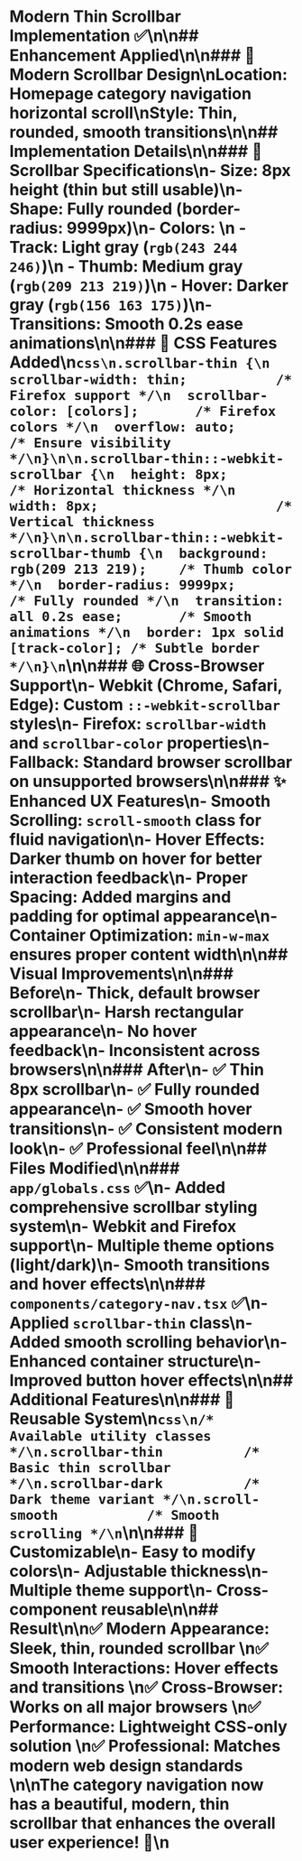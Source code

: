 # Modern Thin Scrollbar Implementation ✅\n\n## Enhancement Applied\n\n### 🎨 **Modern Scrollbar Design**\n**Location**: Homepage category navigation horizontal scroll\n**Style**: Thin, rounded, smooth transitions\n\n## Implementation Details\n\n### 📏 **Scrollbar Specifications**\n- **Size**: 8px height (thin but still usable)\n- **Shape**: Fully rounded (border-radius: 9999px)\n- **Colors**: \n  - Track: Light gray (`rgb(243 244 246)`)\n  - Thumb: Medium gray (`rgb(209 213 219)`)\n  - Hover: Darker gray (`rgb(156 163 175)`)\n- **Transitions**: Smooth 0.2s ease animations\n\n### 🔧 **CSS Features Added**\n```css\n.scrollbar-thin {\n  scrollbar-width: thin;           /* Firefox support */\n  scrollbar-color: [colors];       /* Firefox colors */\n  overflow: auto;                  /* Ensure visibility */\n}\n\n.scrollbar-thin::-webkit-scrollbar {\n  height: 8px;                     /* Horizontal thickness */\n  width: 8px;                      /* Vertical thickness */\n}\n\n.scrollbar-thin::-webkit-scrollbar-thumb {\n  background: rgb(209 213 219);    /* Thumb color */\n  border-radius: 9999px;           /* Fully rounded */\n  transition: all 0.2s ease;       /* Smooth animations */\n  border: 1px solid [track-color]; /* Subtle border */\n}\n```\n\n### 🌐 **Cross-Browser Support**\n- **Webkit (Chrome, Safari, Edge)**: Custom `::-webkit-scrollbar` styles\n- **Firefox**: `scrollbar-width` and `scrollbar-color` properties\n- **Fallback**: Standard browser scrollbar on unsupported browsers\n\n### ✨ **Enhanced UX Features**\n- **Smooth Scrolling**: `scroll-smooth` class for fluid navigation\n- **Hover Effects**: Darker thumb on hover for better interaction feedback\n- **Proper Spacing**: Added margins and padding for optimal appearance\n- **Container Optimization**: `min-w-max` ensures proper content width\n\n## Visual Improvements\n\n### **Before**\n- Thick, default browser scrollbar\n- Harsh rectangular appearance\n- No hover feedback\n- Inconsistent across browsers\n\n### **After**\n- ✅ Thin 8px scrollbar\n- ✅ Fully rounded appearance\n- ✅ Smooth hover transitions\n- ✅ Consistent modern look\n- ✅ Professional feel\n\n## Files Modified\n\n### `app/globals.css` ✅\n- Added comprehensive scrollbar styling system\n- Webkit and Firefox support\n- Multiple theme options (light/dark)\n- Smooth transitions and hover effects\n\n### `components/category-nav.tsx` ✅\n- Applied `scrollbar-thin` class\n- Added smooth scrolling behavior\n- Enhanced container structure\n- Improved button hover effects\n\n## Additional Features\n\n### 🎯 **Reusable System**\n```css\n/* Available utility classes */\n.scrollbar-thin          /* Basic thin scrollbar */\n.scrollbar-dark          /* Dark theme variant */\n.scroll-smooth           /* Smooth scrolling */\n```\n\n### 🔧 **Customizable**\n- Easy to modify colors\n- Adjustable thickness\n- Multiple theme support\n- Cross-component reusable\n\n## Result\n\n✅ **Modern Appearance**: Sleek, thin, rounded scrollbar  \n✅ **Smooth Interactions**: Hover effects and transitions  \n✅ **Cross-Browser**: Works on all major browsers  \n✅ **Performance**: Lightweight CSS-only solution  \n✅ **Professional**: Matches modern web design standards  \n\nThe category navigation now has a **beautiful, modern, thin scrollbar** that enhances the overall user experience! 🚀\n